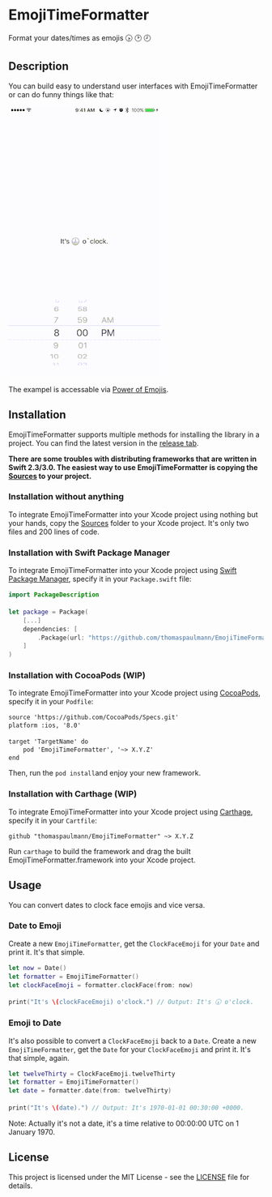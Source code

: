 # EmojiTimeFormatter

Format your dates/times as emojis 🕟 🕑 🕗

## Description

You can build easy to understand user interfaces with EmojiTimeFormatter or can do funny things like that:

![Screencast](https://raw.githubusercontent.com/PowerOfEmojis/EmojiClock/master/Screencasts/emojiclock-300px.gif)

The exampel is accessable via [Power of Emojis](https://github.com/PowerOfEmojis/EmojiClock).

## Installation

EmojiTimeFormatter supports multiple methods for installing the library in a project. You can find the latest version in the [release tab](https://github.com/thomaspaulmann/EmojiTimeFormatter/releases/latest). 

**There are some troubles with distributing frameworks that are written in Swift 2.3/3.0. The easiest way to use EmojiTimeFormatter is copying the [Sources](/Sources) to your project.**

### Installation without anything

To integrate EmojiTimeFormatter into your Xcode project using nothing but your hands, copy the [Sources](/Sources) folder to your Xcode project. It's only two files and 200 lines of code.

### Installation with Swift Package Manager 

To integrate EmojiTimeFormatter into your Xcode project using [Swift Package Manager](https://swift.org/package-manager/), specify it in your `Package.swift` file:

``` Swift
import PackageDescription

let package = Package(
    [...]
    dependencies: [
        .Package(url: "https://github.com/thomaspaulmann/EmojiTimeFormatter.git", majorVersion: XYZ)
    ]
)
```

### Installation with CocoaPods (WIP)

To integrate EmojiTimeFormatter into your Xcode project using [CocoaPods](https://cocoapods.org), specify it in your `Podfile`:

```
source 'https://github.com/CocoaPods/Specs.git'
platform :ios, '8.0'

target 'TargetName' do
    pod 'EmojiTimeFormatter', '~> X.Y.Z'
end
```
Then, run the `pod install`and enjoy your new framework.

### Installation with Carthage (WIP)

To integrate EmojiTimeFormatter into your Xcode project using [Carthage](https://github.com/Carthage/Carthage), specify it in your `Cartfile`:

```
github "thomaspaulmann/EmojiTimeFormatter" ~> X.Y.Z
```

Run `carthage` to build the framework and drag the built EmojiTimeFormatter.framework into your Xcode project.

## Usage

You can convert dates to clock face emojis and vice versa.

### Date to Emoji

Create a new `EmojiTimeFormatter`, get the `ClockFaceEmoji` for your `Date` and print it. It's that simple.

``` Swift
let now = Date()
let formatter = EmojiTimeFormatter()
let clockFaceEmoji = formatter.clockFace(from: now)

print("It's \(clockFaceEmoji) o'clock.") // Output: It's 🕢 o'clock.
```

### Emoji to Date

It's also possible to convert a `ClockFaceEmoji` back to a `Date`. Create a new `EmojiTimeFormatter`, get the `Date` for your `ClockFaceEmoji` and print it. It's that simple, again.

``` Swift
let twelveThirty = ClockFaceEmoji.twelveThirty
let formatter = EmojiTimeFormatter()
let date = formatter.date(from: twelveThirty)

print("It's \(date).") // Output: It's 1970-01-01 00:30:00 +0000.
```

Note: Actually it's not a date, it's a time relative to 00:00:00 UTC on 1 January 1970.

## License

This project is licensed under the MIT License - see the [LICENSE](LICENSE) file for details.
